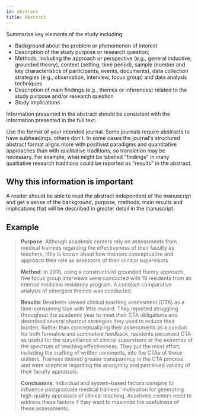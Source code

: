 ```yaml
---
id: abstract 
title: Abstract
---
```

Summarise key elements of the study including:

* Background about the problem or phenomenon of interest
* Description of the study purpose or research question;
* Methods, including the approach or perspective (e.g., general inductive, grounded theory), context (setting, time period), sample (number and key characteristics of participants, events, documents), data collection strategies (e g., observation, interview, focus group) and data analysis techniques
* Description of main findings (e.g., themes or inferences) related to the study purpose and/or research question
* Study implications

<!-- #ASK
What is the difference between approach and perspective?
Is approach the same as qualitative approach?
Are data collection strategies the same as data collection methods? -->

Information presented in the abstract should be consistent with the information presented in the full text.

Use the format of your intended journal. Some journals require abstracts to have subheadings, others don't. In some cases the journal's structured abstract format aligns more with positivist paradigms and quantitative approaches than with qualitative traditions, so translation may be necessary. For example, what might be labelled "findings" in many qualitative research traditions could be reported as "results" in the abstract.

<!-- #TODO: abstracts are indexed by search tools -->
## Why this information is important

A reader should be able to read the abstract independent of the manuscript and get a sense of the background, purpose, methods, main results and implications that will be described in greater detail in the manuscript.

## Example

> **Purpose**: Although academic centers rely on assessments from medical trainees regarding the effectiveness of their faculty as teachers, little is known about how trainees conceptualize and approach their role as assessors of their clinical supervisors
>
> **Method**: In 2010, using a constructivist grounded theory approach, five focus group interviews were conducted with 19 residents from an internal medicine residency program. A constant comparative analysis of emergent themes was conducted.
>
> **Results**: Residents viewed clinical teaching assessment (CTA) as a time-consuming task with little reward. They reported struggling throughout the academic year to meet their CTA obligations and described several shortcut strategies they used to reduce their burden. Rather than conceptualizing their assessments as a conduit for both formative and summative feedback, residents perceived CTA as useful for the surveillance of clinical supervisors at the extremes of the spectrum of teaching effectiveness. They put the most effort, including the crafting of written comments, into the CTAs of these outliers. Trainees desired greater transparency in the CTA process and were sceptical regarding the anonymity and perceived validity of their faculty appraisals.
>
> **Conclusions**: Individual and system-based factors conspire to influence postgraduate medical trainees’ motivation for generating high-quality appraisals of clinical teaching. Academic centers need to address these factors if they want to maximize the usefulness of these assessments.

<!-- #TODO: bad examples -->